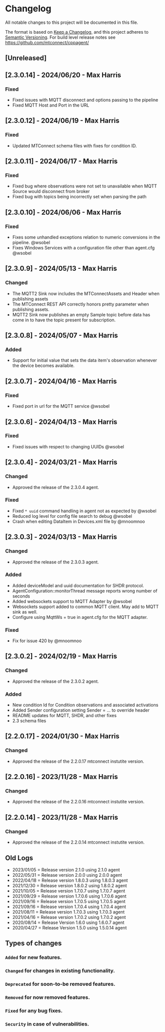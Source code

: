 # Changelog

All notable changes to this project will be documented in this file.

The format is based on [Keep a Changelog](https://keepachangelog.com/en/),
and this project adheres to [Semantic Versioning](https://semver.org/spec/v2.0.0.html).
For build level release notes see https://github.com/mtconnect/cppagent/

## [Unreleased]

## [2.3.0.14] -  2024/06/20 - Max Harris

### Fixed
- Fixed issues with MQTT disconnect and options passing to the pipeline
- Fixed MQTT Host and Port in the URL

## [2.3.0.12] -  2024/06/19 - Max Harris

### Fixed

- Updated MTConnect schema files with fixes for condition ID.

## [2.3.0.11] -  2024/06/17 - Max Harris

### Fixed

- Fixed bug where observations were not set to unavailable when MQTT Source would disconnect from broker
- Fixed bug with topics being incorrectly set when parsing the path

## [2.3.0.10] - 2024/06/06 - Max Harris

### Fixed

- Fixes some unhandled exceptions relation to numeric conversions in the pipeline.  @wsobel
- Fixes Windows Services with a configuration file other than agent.cfg @wsobel

## [2.3.0.9] - 2024/05/13 - Max Harris

### Changed

- The MQTT2 Sink now includes the MTConnectAssets and Header when publishing assets
- The MTConnect REST API correctly honors pretty parameter when publishing assets.
- MQTT2 Sink now publishes an empty Sample topic before data has come in to have the topic present for subscription.

## [2.3.0.8] - 2024/05/07 - Max Harris

### Added

- Support for initial value that sets the data item's observation whenever the device becomes available.

## [2.3.0.7] - 2024/04/16 - Max Harris

### Fixed

- Fixed port in url for the MQTT service @wsobel

## [2.3.0.6] - 2024/04/13 - Max Harris

### Fixed

- Fixed issues with respect to changing UUIDs @wsobel

## [2.3.0.4] - 2024/03/21 - Max Harris

### Changed

- Approved the release of the 2.3.0.4 agent.

### Fixed

- Fixed `* uuid` command handling in agent not as expected by @wsobel
- Reduced log level for config file search to debug @wsobel
- Crash when editing DataItem in Devices.xml file by @mnoomnoo

## [2.3.0.3] - 2024/03/13 - Max Harris

### Changed

- Approved the release of the 2.3.0.3 agent.

### Added

- Added deviceModel and uuid documentation for SHDR protocol.
- AgentConfiguration::monitorThread message reports wrong number of seconds
- Added websockets support to MQTT Adapter by @wsobel
- Websockets support added to common MQTT client. May add to MQTT sink as well.
- Configure using MqttWs = true in agent.cfg for the MQTT adapter.

### Fixed

- Fix for issue 420 by @mnoomnoo

## [2.3.0.2] - 2024/02/19 - Max Harris

### Changed

- Approved the release of the 2.3.0.2 agent.

### Added

- New condition Id for Condition observations and associated activations
- Added Sender configuration setting Sender = ... to override header
- README updates for MQTT, SHDR, and other fixes
- 2.3 schema files

## [2.2.0.17] - 2024/01/30 - Max Harris

### Changed

- Approved the release of the 2.2.0.17 mtconnect instutite version.

## [2.2.0.16] - 2023/11/28 - Max Harris

### Changed

- Approved the release of the 2.2.0.16 mtconnect instutite version.

## [2.2.0.14] - 2023/11/28 - Max Harris

### Changed

- Approved the release of the 2.2.0.14 mtconnect instutite version.

## Old Logs

- 2023/01/05 = Release version 2.1.0 using 2.1.0 agent
- 2022/05/31 = Release version 2.0.0 using 2.0.0 agent
- 2022/04/18 = Release version 1.8.0.3 using 1.8.0.3 agent
- 2021/12/30 = Release version 1.8.0.2 using 1.8.0.2 agent
- 2021/10/05 = Release version 1.7.0.7 using 1.7.0.7 agent
- 2021/09/29 = Release version 1.7.0.6 using 1.7.0.6 agent
- 2021/09/16 = Release version 1.7.0.5 using 1.7.0.5 agent
- 2021/09/16 = Release version 1.7.0.4 using 1.7.0.4 agent
- 2021/08/11 = Release version 1.7.0.3 using 1.7.0.3 agent
- 2021/04/16 = Release version 1.7.0.2 using 1.7.0.2 agent
- 2020/08/14 = Release Version 1.6.0 using 1.6.0.7 agent
- 2020/04/27 = Release Version 1.5.0 using 1.5.0.14 agent

## Types of changes

### `Added` for new features.

### `Changed` for changes in existing functionality.

### `Deprecated` for soon-to-be removed features.

### `Removed` for now removed features.

### `Fixed` for any bug fixes.

### `Security` in case of vulnerabilities.
